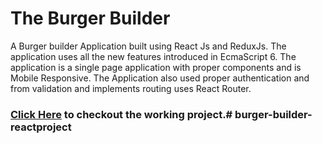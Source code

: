 # The Burger Builder
A Burger builder Application built using React Js and ReduxJs. The application uses all the new features introduced in EcmaScript 6. The application is a single page application with proper components and is Mobile Responsive. The Application also used proper authentication and from validation and implements routing uses React Router.

### [Click Here](https://burger-builder-application.firebaseapp.com/) to checkout the working project.# burger-builder-reactproject

